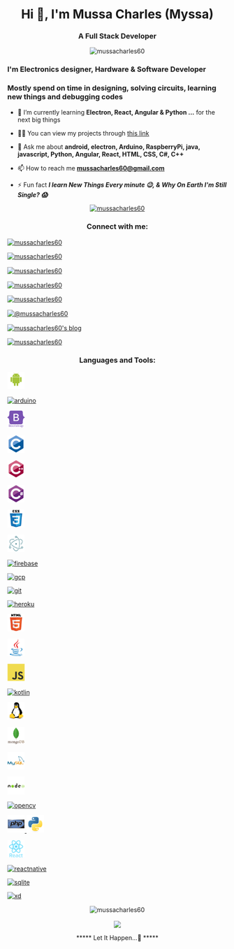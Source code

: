 <!-- <img align="right" width='250px' height='250px' src="https://user-images.githubusercontent.com/35903944/111223103-c2fc7380-85ed-11eb-8b41-8f02cfd48b5b.png" alt="mussacharles60" /> -->
<h1 align="center">Hi 👋, I'm Mussa Charles (Myssa)</h1>

<h3 align="center">A Full Stack Developer</h3>

<p align="center"> <img src="https://komarev.com/ghpvc/?username=mussacharles60" alt="mussacharles60" /> </p>

<p align="left"> 
  
<h3>I'm Electronics designer, Hardware & Software Developer</h3>

<h3>Mostly spend on time in designing, solving circuits, learning new things and debugging codes</h3>

</p>

- 🔭 I’m currently learning **Electron, React, Angular & Python ...** for the next big things

- 👨‍💻 You can view my projects through [this link](https://www.instagram.com/mussacharles60)

- 💬 Ask me about **android, electron, Arduino, RaspberryPi, java, javascript, Python, Angular, React, HTML, CSS, C#, C++**

- 📫 How to reach me **mussacharles60@gmail.com**

- ⚡ Fun fact ***I learn New Things Every minute :wink:, & Why On Earth I'm Still Single? :scream:***

<p align="center"> 
  
  <a href="https://twitter.com/mussacharles60" target="_blank">
    <img src="https://img.shields.io/twitter/follow/mussacharles60?logo=twitter&style=for-the-badge" alt="mussacharles60" />
  </a> 
  
</p>

<h3 align="center">Connect with me:</h3>

<p align="center">
  
  <a href="https://dev.to/mussacharles60" target="blank"><img align="center" src="https://cdn.jsdelivr.net/npm/simple-icons@3.0.1/icons/dev-dot-to.svg" alt="mussacharles60" height="30" width="40" /></a>
  
  <a href="https://twitter.com/mussacharles60" target="blank"><img align="center" src="https://cdn.jsdelivr.net/npm/simple-icons@3.0.1/icons/twitter.svg" alt="mussacharles60" height="30" width="40" /></a>
  
  <a href="https://facebook.com/mussacharles60" target="blank"><img align="center" src="https://cdn.jsdelivr.net/npm/simple-icons@3.0.1/icons/facebook.svg" alt="mussacharles60" height="30" width="40" /></a>
  
  <a href="https://instagram.com/mussacharles60" target="blank"><img align="center" src="https://cdn.jsdelivr.net/npm/simple-icons@3.0.1/icons/instagram.svg" alt="mussacharles60" height="30" width="40" /></a>
 
  <a href="https://dribbble.com/mussacharles60" target="blank"><img align="center" src="https://cdn.jsdelivr.net/npm/simple-icons@3.0.1/icons/dribbble.svg" alt="mussacharles60" height="30" width="40" /></a>
  
  <a href="https://medium.com/@mussacharles60" target="blank"><img align="center" src="https://cdn.jsdelivr.net/npm/simple-icons@3.0.1/icons/medium.svg" alt="@mussacharles60" height="30" width="40" /></a>
 
  <a href="https://www.mussacharles60.blagspot.com" target="blank"><img align="center" src="https://cdn.jsdelivr.net/npm/simple-icons@3.0.1/icons/blogger.svg" alt="mussacharles60's blog" height="30" width="40" crossorigin="anonymously" /></a>

  <a href="https://www.youtube.com/c/mussacharles60" target="blank"><img align="center" src="https://cdn.jsdelivr.net/npm/simple-icons@3.0.1/icons/youtube.svg" alt="mussacharles60" height="30" width="40" crossorigin="anonymous" /></a>
  
</p>

<h3 align="center">Languages and Tools:</h3>

<p align="center"> 

  <a href="https://developer.android.com" target="_blank"> <img src="https://raw.githubusercontent.com/devicons/devicon/master/icons/android/android-original-wordmark.svg" alt="android" width="40" height="40"/> </a>

  <a href="https://www.arduino.cc/" target="_blank"> <img src="https://cdn.worldvectorlogo.com/logos/arduino-1.svg" alt="arduino" width="40" height="40"/> </a> 

  <a href="https://getbootstrap.com" target="_blank"> <img src="https://raw.githubusercontent.com/devicons/devicon/master/icons/bootstrap/bootstrap-plain-wordmark.svg" alt="bootstrap" width="40" height="40"/> </a> 

  <a href="https://www.cprogramming.com/" target="_blank"> <img src="https://raw.githubusercontent.com/devicons/devicon/master/icons/c/c-original.svg" alt="c" width="40" height="40"/> </a> 

  <a href="https://www.w3schools.com/cpp/" target="_blank"> <img src="https://raw.githubusercontent.com/devicons/devicon/master/icons/cplusplus/cplusplus-original.svg" alt="cplusplus" width="40" height="40"/> </a> 

  <a href="https://www.w3schools.com/cs/" target="_blank"> <img src="https://raw.githubusercontent.com/devicons/devicon/master/icons/csharp/csharp-original.svg" alt="csharp" width="40" height="40"/>

  </a> <a href="https://www.w3schools.com/css/" target="_blank"> <img src="https://raw.githubusercontent.com/devicons/devicon/master/icons/css3/css3-original-wordmark.svg" alt="css3" width="40" height="40"/> </a>

  <a href="https://www.electronjs.org" target="_blank"> <img src="https://raw.githubusercontent.com/devicons/devicon/master/icons/electron/electron-original.svg" alt="electron" width="40" height="40"/>

  </a> <a href="https://firebase.google.com/" target="_blank"> <img src="https://www.vectorlogo.zone/logos/firebase/firebase-icon.svg" alt="firebase" width="40" height="40"/> </a> 

  <a href="https://cloud.google.com" target="_blank"> <img src="https://www.vectorlogo.zone/logos/google_cloud/google_cloud-icon.svg" alt="gcp" width="40" height="40"/> </a> 

  <a href="https://git-scm.com/" target="_blank"> <img src="https://www.vectorlogo.zone/logos/git-scm/git-scm-icon.svg" alt="git" width="40" height="40"/> </a> 

  <a href="https://heroku.com" target="_blank"> <img src="https://www.vectorlogo.zone/logos/heroku/heroku-icon.svg" alt="heroku" width="40" height="40"/> </a> 

  <a href="https://www.w3.org/html/" target="_blank"> <img src="https://raw.githubusercontent.com/devicons/devicon/master/icons/html5/html5-original-wordmark.svg" alt="html5" width="40" height="40"/> </a> 

  <a href="https://www.java.com" target="_blank"> <img src="https://raw.githubusercontent.com/devicons/devicon/master/icons/java/java-original.svg" alt="java" width="40" height="40"/> </a>

  <a href="https://developer.mozilla.org/en-US/docs/Web/JavaScript" target="_blank"> <img src="https://raw.githubusercontent.com/devicons/devicon/master/icons/javascript/javascript-original.svg" alt="javascript" width="40" height="40"/> </a>

  <a href="https://kotlinlang.org" target="_blank"> <img src="https://www.vectorlogo.zone/logos/kotlinlang/kotlinlang-icon.svg" alt="kotlin" width="40" height="40"/> </a>

  <a href="https://www.linux.org/" target="_blank"> <img src="https://raw.githubusercontent.com/devicons/devicon/master/icons/linux/linux-original.svg" alt="linux" width="40" height="40"/> </a> 

  <a href="https://www.mongodb.com/" target="_blank"> <img src="https://raw.githubusercontent.com/devicons/devicon/master/icons/mongodb/mongodb-original-wordmark.svg" alt="mongodb" width="40" height="40"/> </a> 

  <a href="https://www.mysql.com/" target="_blank"> <img src="https://raw.githubusercontent.com/devicons/devicon/master/icons/mysql/mysql-original-wordmark.svg" alt="mysql" width="40" height="40"/> </a> 

  <a href="https://nodejs.org" target="_blank"> <img src="https://raw.githubusercontent.com/devicons/devicon/master/icons/nodejs/nodejs-original-wordmark.svg" alt="nodejs" width="40" height="40"/> </a> 

  <a href="https://opencv.org/" target="_blank"> <img src="https://www.vectorlogo.zone/logos/opencv/opencv-icon.svg" alt="opencv" width="40" height="40"/> </a> 

  <a href="https://www.php.net" target="_blank"> <img src="https://raw.githubusercontent.com/devicons/devicon/master/icons/php/php-original.svg" alt="php" width="40" height="40"/> </a> <a href="https://www.python.org" target="_blank"> <img src="https://raw.githubusercontent.com/devicons/devicon/master/icons/python/python-original.svg" alt="python" width="40" height="40"/> </a> 

  <a href="https://reactjs.org/" target="_blank"> <img src="https://raw.githubusercontent.com/devicons/devicon/master/icons/react/react-original-wordmark.svg" alt="react" width="40" height="40"/> </a> 

  <a href="https://reactnative.dev/" target="_blank"> <img src="https://reactnative.dev/img/header_logo.svg" alt="reactnative" width="40" height="40"/> </a> 

  <a href="https://www.sqlite.org/" target="_blank"> <img src="https://www.vectorlogo.zone/logos/sqlite/sqlite-icon.svg" alt="sqlite" width="40" height="40"/> </a>

  <a href="https://www.adobe.com/products/xd.html" target="_blank"> <img src="https://cdn.worldvectorlogo.com/logos/adobe-xd.svg" alt="xd" width="40" height="40"/> </a> 

</p>

<p align="center">
  <img align="center" src="https://github-readme-streak-stats.herokuapp.com/?user=mussacharles60&" alt="mussacharles60" />
</p>
<p align="center">
  <img align="center" src="https://github-readme-stats.vercel.app/api/top-langs/?username=mussacharles60&langs_count=15" />
</p>

<p align="center"> ***** Let It Happen...🙏 ***** </p>

<!-- <p align="left"> <img src="https://komarev.com/ghpvc/?username=mussacharles60&label=Profile%20views&color=0e75b6&style=flat" alt="mussacharles60" /> </p> -->

<!-- <p align="left"> <a href="https://github.com/ryo-ma/github-profile-trophy"><img src="https://github-profile-trophy.vercel.app/?username=mussacharles60" alt="mussacharles60" /> </a> </p> 
- 📝 I regularly write articles on [mussacharles60.blogspot.com](mussacharles60.blogspot.com) -->

<!-- - 🔭 I’m currently working on [Myssa App](https://www.myssa.io) As my future platform, Meanwhile 🌱 I’m currently learning **Electron, Angular & Python ...** for the next big thing -->

